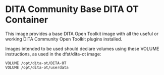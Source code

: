 DITA Community Base DITA OT Container
=====================================

This image provides a base DITA Open Toolkit
image with all the useful or working DITA Community
Open Toolkit plugins installed.

Images intended to be used should declare volumes
using these VOLUME instructions, as used in the
dfst/dita-ot image:

~~~~
VOLUME /opt/dita-ot/DITA-OT
VOLUME /opt/dita-ot/userdata
~~~~
 